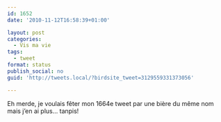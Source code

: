 ```yaml
---
id: 1652
date: '2010-11-12T16:58:39+01:00'

layout: post
categories:
  - Vis ma vie
tags:
  - tweet
format: status
publish_social: no
guid: 'http://tweets.local/?birdsite_tweet=3129559331373056'

---
```


Eh merde, je voulais fêter mon 1664e tweet par une bière du même nom mais j’en ai plus… tanpis!